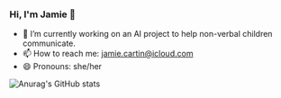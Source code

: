 ### Hi, I'm Jamie 👋

<!--
**jamiecartin/jamiecartin** is a ✨ _special_ ✨ repository because its `README.md` (this file) appears on your GitHub profile. -->


- 🔭 I’m currently working on an AI project to help non-verbal children communicate.
- 📫 How to reach me: jamie.cartin@icloud.com
- 😄 Pronouns: she/her


![Anurag's GitHub stats](https://github-readme-stats.vercel.app/api?username=jamiecartin&show_icons=true&theme=transparent)


